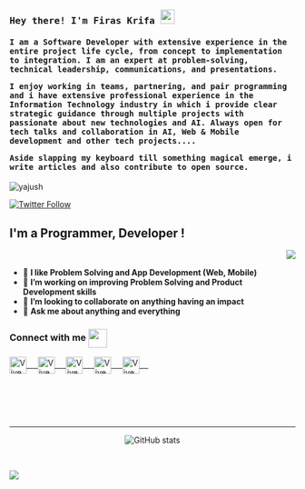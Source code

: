 <h3><samp><b> Hey there! I'm Firas Krifa <img src="https://media.giphy.com/media/hvRJCLFzcasrR4ia7z/giphy.gif" width="25px"></b></samp></h3>
<h4><samp> I am a Software Developer with extensive experience in the entire project life cycle, from concept to implementation to integration. I am an expert at problem-solving, technical leadership, communications, and presentations.

I enjoy working in teams, partnering, and pair programming and i have extensive professional experience in the Information Technology industry in which i provide clear strategic guidance through multiple projects with passionate about new technologies and AI. Always open for tech talks and collaboration in AI, Web & Mobile development and other tech projects....

Aside slapping my keyboard till something magical emerge, i write articles  and also contribute to open source.
 
 </h4></samp>


<p align="left"> <img src="https://komarev.com/ghpvc/?username=geekyvyas" alt="yajush" /> </p>


[![Twitter Follow](https://img.shields.io/twitter/follow/KrifaFiras?color=1DA1F2&logo=twitter&style=for-the-badge)](https://twitter.com/KrifaFiras) 

## I'm a Programmer, Developer !
<img align="right" src="https://media1.giphy.com/media/13HgwGsXF0aiGY/giphy.gif" /> <br/>

- 🔭 <b> I like Problem Solving and App Development (Web, Mobile) </b>
- 🌱 <b> I’m working on improving Problem Solving and Product Development skills </b>
- 🌟 <b> I’m looking to collaborate on anything having an impact </b>
- 💬 <b> Ask me about anything and everything </b>

### Connect with me <img align="center" src="https://github.com/rajput2107/rajput2107/blob/master/Assets/Handshake.gif" height="33px" />

<p align="left">

<a href="https://twitter.com/KrifaFiras" target="blank">
  <img align="center" alt="Vivek Twitter" width="30px" src="https://www.vectorlogo.zone/logos/twitter/twitter-official.svg" /> &nbsp; &nbsp;
 </a>
<a href="https://www.linkedin.com/in/firaskrifa/" target="blank">
  <img align="center" alt="Vivek LinkedIn" width="30px" src="https://www.vectorlogo.zone/logos/linkedin/linkedin-icon.svg" /> &nbsp; &nbsp;
 </a>
<a href="https://www.instagram.com/firas.krifa/" target="blank">
  <img align="center" alt="Vivek Instagram" width="30px" src="https://www.vectorlogo.zone/logos/instagram/instagram-icon.svg" /> &nbsp; &nbsp;
 </a>
 <a href="https://www.facebook.com/firaskrifa1/" target="blank">
  <img align="center" alt="Vivek Facebook" width="30px" src="https://www.vectorlogo.zone/logos/facebook/facebook-icon.svg" /> &nbsp; &nbsp;
 </a>
<a href="https://www.firaskrifa02@gmail.com" target="blank">
  <img align="center" alt="Vivek gmail" width="30px" src="https://www.vectorlogo.zone/logos/gmail/gmail-icon.svg" /> &nbsp; &nbsp;
 </a>
</p>

<br/><br/>


<br />
<hr/>
<p align="center">
<img align="center" alt="GitHub stats" src="https://github-readme-stats.vercel.app/api?username=FirasKrifa&show_icons=true&hide_border=true&theme=algolia" />
 </p>
<br />


![](https://activity-graph.herokuapp.com/graph?username=FirasKrifa&theme=react-dark&area=true)






<!---
FirasKrifa/FirasKrifa is a ✨ special ✨ repository because its `README.md` (this file) appears on your GitHub profile.
You can click the Preview link to take a look at your changes.
--->

